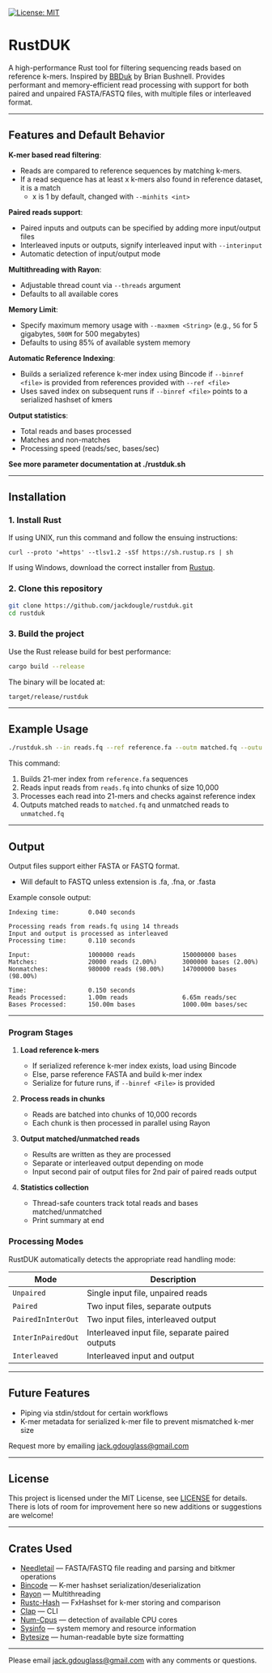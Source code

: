 [![License: MIT](https://img.shields.io/badge/License-MIT-yellow.svg)](LICENSE)


# **RustDUK**  
A high-performance Rust tool for filtering sequencing reads based on reference k-mers.
Inspired by [BBDuk](https://archive.jgi.doe.gov/data-and-tools/software-tools/bbtools/bb-tools-user-guide/bbduk-guide/) by Brian Bushnell. Provides performant and memory-efficient read processing with support for both paired and unpaired FASTA/FASTQ files, with multiple files or interleaved format.  

---

## **Features and Default Behavior**

**K-mer based read filtering**:  
- Reads are compared to reference sequences by matching k-mers.
- If a read sequence has at least x k-mers also found in reference dataset, it is a match
  - x is 1 by default, changed with `--minhits <int>`

**Paired reads support**:  
- Paired inputs and outputs can be specified by adding more input/output files
- Interleaved inputs or outputs, signify interleaved input with `--interinput`
- Automatic detection of input/output mode

**Multithreading with Rayon**:  
- Adjustable thread count via `--threads` argument  
- Defaults to all available cores

**Memory Limit**:  
- Specify maximum memory usage with `--maxmem <String>` (e.g., `5G` for 5 gigabytes, `500M` for 500 megabytes)  
- Defaults to using 85% of available system memory

**Automatic Reference Indexing**:  
- Builds a serialized reference k-mer index using Bincode if `--binref <file>` is provided from references provided with `--ref <file>`
- Uses saved index on subsequent runs if `--binref <file>` points to a serialized hashset of kmers

**Output statistics**:
- Total reads and bases processed  
- Matches and non-matches  
- Processing speed (reads/sec, bases/sec)

**See more parameter documentation at ./rustduk.sh**

---

## **Installation**

### **1. Install Rust**
If using UNIX, run this command and follow the ensuing instructions:

`curl --proto '=https' --tlsv1.2 -sSf https://sh.rustup.rs | sh`

If using Windows, download the correct installer from [Rustup](https://rustup.rs/#).

### **2. Clone this repository**
```bash
git clone https://github.com/jackdougle/rustduk.git
cd rustduk
```

### **3. Build the project**
Use the Rust release build for best performance:
```bash
cargo build --release
```

The binary will be located at:
```
target/release/rustduk
```

---

## **Example Usage**
```bash
./rustduk.sh --in reads.fq --ref reference.fa --outm matched.fq --outu unmatched.fq --k 21
```

This command:
1. Builds 21-mer index from `reference.fa` sequences
2. Reads input reads from `reads.fq` into chunks of size 10,000
3. Processes each read into 21-mers and checks against reference index
4. Outputs matched reads to `matched.fq` and unmatched reads to `unmatched.fq`

---

## **Output**

Output files support either FASTA or FASTQ format.
- Will default to FASTQ unless extension is .fa, .fna, or .fasta

Example console output:

```
Indexing time:        0.040 seconds

Processing reads from reads.fq using 14 threads
Input and output is processed as interleaved
Processing time:      0.110 seconds

Input:                1000000 reads             150000000 bases
Matches:              20000 reads (2.00%)       3000000 bases (2.00%)
Nonmatches:           980000 reads (98.00%)     147000000 bases (98.00%)

Time:                 0.150 seconds
Reads Processed:      1.00m reads               6.65m reads/sec
Bases Processed:      150.00m bases             1000.00m bases/sec
```

---

### **Program Stages**

1. **Load reference k-mers**  
   - If serialized reference k-mer index exists, load using Bincode  
   - Else, parse reference FASTA and build k-mer index  
   - Serialize for future runs, if `--binref <File>` is provided

2. **Process reads in chunks**  
   - Reads are batched into chunks of 10,000 records  
   - Each chunk is then processed in parallel using Rayon

3. **Output matched/unmatched reads**  
   - Results are written as they are processed  
   - Separate or interleaved output depending on mode
   - Input second pair of output files for 2nd pair of paired reads output

4. **Statistics collection**  
   - Thread-safe counters track total reads and bases matched/unmatched  
   - Print summary at end

### **Processing Modes**
RustDUK automatically detects the appropriate read handling mode:

| **Mode**                   | **Description**                                     |
|----------------------------|-----------------------------------------------------|
| `Unpaired`                 | Single input file, unpaired reads                   |
| `Paired`                   | Two input files, separate outputs                   |
| `PairedInInterOut`         | Two input files, interleaved output                 |
| `InterInPairedOut`         | Interleaved input file, separate paired outputs     |
| `Interleaved`              | Interleaved input and output                        |

---

## **Future Features**

- Piping via stdin/stdout for certain workflows  
- K-mer metadata for serialized k-mer file to prevent mismatched k-mer size

Request more by emailing jack.gdouglass@gmail.com

---

## **License**

This project is licensed under the MIT License, see [LICENSE](LICENSE) for details. There is lots of room for improvement here so new additions or suggestions are welcome!

---

## **Crates Used**

- [Needletail](https://github.com/onecodex/needletail) — FASTA/FASTQ file reading and parsing and bitkmer operations
- [Bincode](https://sr.ht/~stygianentity/bincode/) — K-mer hashset serialization/deserialization
- [Rayon](https://github.com/rayon-rs/rayon) — Multithreading
- [Rustc-Hash](https://github.com/rust-lang/rustc-hash) — FxHashset for k-mer storing and comparison
- [Clap](https://github.com/clap-rs/clap) — CLI
- [Num-Cpus](https://github.com/seanmonstar/num_cpus) — detection of available CPU cores
- [Sysinfo](https://github.com/GuillaumeGomez/sysinfo) — system memory and resource information
- [Bytesize](https://github.com/tailhook/bytesize) — human-readable byte size formatting

---

Please email jack.gdouglass@gmail.com with any comments or questions.